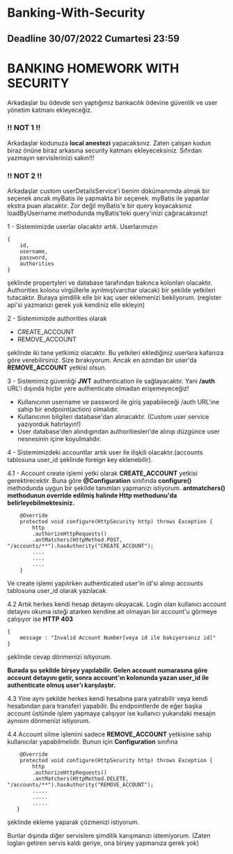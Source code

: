 # Banking-With-Security

## Deadline 30/07/2022 Cumartesi 23:59

# BANKING HOMEWORK WITH SECURITY

Arkadaşlar bu ödevde son yaptığımız bankacılık ödevine güvenlik ve user yönetim katmanı ekleyeceğiz.

### !! NOT 1 !!
Arkadaşlar kodunuza **local anestezi** yapacaksınız. Zaten çalışan kodun biraz önüne biraz arkasına security katmanı ekleyeceksiniz. Sıfırdan yazmayın servislerinizi sakın!!!

### !! NOT 2 !!
Arkadaşlar custom userDetailsService'i benim dökümanımda almak bir seçenek ancak myBatis ile yapmakta bir seçenek. myBatis ile yapanlar ekstra puan alacaktır. Zor değil myBatis'e bir query koyacaksınız loadByUsername methodunda myBatis'teki query'inizi çağıracaksınız!

1 - Sistemimizde userlar olacaktır artık. Userlarımızın
```
{
    id,
    username,
    password,
    authorities
}
```
şeklinde propertyleri ve database tarafından bakınca kolonları olacaktır. Authorities kolonu virgüllerle ayrılmış(varchar olacak) bir şekilde yetkileri tutacaktır. Buraya şimdilik elle bir kaç user eklemenizi bekliyorum. (register api'si yazmanızı gerek yok kendiniz elle ekleyin)

2 - Sistemimizde authorities olarak

- CREATE_ACCOUNT
- REMOVE_ACCOUNT

şeklinde iki tane yetkimiz olacaktır. Bu yetkileri eklediğiniz userlara kafanıza göre verebilirsiniz. Size bırakıyorum. Ancak en azından bir user'da **REMOVE_ACCOUNT** yetkisi olsun.

3 - Sistemimiz güvenliği **JWT** authentication ile sağlayacaktır. Yani **/auth** URL'i dışında hiçbir yere authenticate olmadan erişemeyeceğiz!
- Kullanıcının username ve password ile giriş yapabileceği /auth URL'ine sahip bir endpoint(action) olmalıdır.
- Kullanıcının bilgileri database'dan alınacaktır. (Custom user service yazıyorduk hatırlayın!)
- User database'den alındıgından authoritiesleri'de alınıp düzgünce user nesnesinin içine koyulmalıdır.


4 - Sistemimizdeki accountlar artık user ile ilişkili olacaktır.(accounts tablosuna user_id şeklinde foreign key eklenebilir).

4.1 - Account create işlemi yetki olarak **CREATE_ACCOUNT** yetkisi gerektirecektir. Buna göre **@Configuration** sınıfında **configure()** methodunda uygun bir şekilde tanımları yapmanızı istiyorum. **antmatchers() methodunun override edilmiş halinde Http methodunu'da belirleyebilmektesiniz.**

```
    @Override
	protected void configure(HttpSecurity http) throws Exception {
        http
    	.authorizeHttpRequests()
    	.antMatchers(HttpMethod.POST, "/accounts/**").hasAuthority("CREATE_ACCOUNT");
    	....
    	....
    	....
	}
```
Ve create işlemi yapılırken authenticated user'in id'si alınıp accounts tablosuna user_id olarak yazılacak.

4.2 Artık herkes kendi hesap detayını okuyacak. Login olan kullanıcı account detayını okuma isteği atarken kendine ait olmayan bir account'u görmeye çalışıyor ise
**HTTP 403**
```
{
    message : "Invalid Account Number[veya id ile bakıyorsanız id]" 
}
```
şeklinde cevap dönmenizi istiyorum.

**Burada şu şekilde birşey yapılabilir. Gelen account numarasına göre account detayını getir, sonra account'ın kolonunda yazan user_id ile authenticate olmuş user'ı karşılaştır.**

4.3 Yine aynı şekilde herkes kendi hesabına para yatırabilir veya kendi hesabından para transferi yapabilir. Bu endpointlerde de eğer başka account üstünde işlem yapmaya çalışıyor ise kullanıcı yukarıdaki mesajın aynısını dönmenizi istiyorum.

4.4 Account silme işlemini sadece **REMOVE_ACCOUNT** yetkisine sahip kullanıcılar yapabilmelidir. Bunun için **Configuration** sınıfına

```
    @Override
	protected void configure(HttpSecurity http) throws Exception {
        http
    	.authorizeHttpRequests()
    	.antMatchers(HttpMethod.DELETE, "/accounts/**").hasAuthority("REMOVE_ACCOUNT");
    	.....
    	.....
    	.....
   }
```

şeklinde ekleme yaparak çözmenizi istiyorum.

Bunlar dışında diğer servislere şimdilik karışmanızı istemiyorum. (Zaten logları getiren servis kaldı geriye, ona birşey yapmanıza gerek yok)
    		
